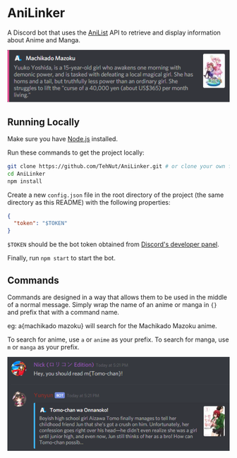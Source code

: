 # AniLinker

A Discord bot that uses the [AniList](https://anilist.co) API to retrieve and display information about Anime and Manga.

![Example Search](./img/example.png)

## Running Locally

Make sure you have [Node.js](https://nodejs.org/) installed.

Run these commands to get the project locally:

```sh
git clone https://github.com/TehNut/AniLinker.git # or clone your own fork
cd AniLinker
npm install
```

Create a new `config.json` file in the root directory of the project (the same directory as this README) with the following properties:

```json
{
  "token": "$TOKEN"
}
```

`$TOKEN` should be the bot token obtained from [Discord's developer panel](https://discordapp.com/developers/).

Finally, run `npm start` to start the bot.

## Commands

Commands are designed in a way that allows them to be used in the middle of a normal message. 
Simply wrap the name of an anime or manga in `{}` and prefix that with a command name.

eg: a{machikado mazoku} will search for the Machikado Mazoku anime.

To search for anime, use `a` or `anime` as your prefix. To search for manga, use `m` or `manga` as your prefix.

![Example Usage](./img/usage.png)